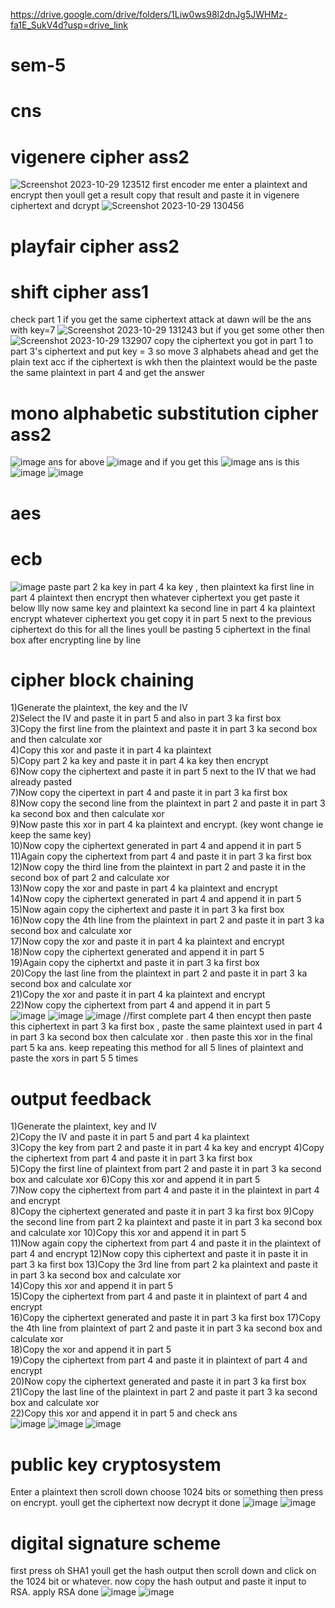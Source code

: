 
https://drive.google.com/drive/folders/1Liw0ws98l2dnJg5JWHMz-fa1E_SukV4d?usp=drive_link
# sem-5
# cns 
# vigenere cipher ass2
![Screenshot 2023-10-29 123512](https://github.com/shiprasuvarna/sem-5/assets/102012006/409179ab-ad2c-460b-9327-09bb465c6a1d)
first encoder me enter a plaintext and encrypt then youll get a result 
copy that result and paste it in vigenere ciphertext and dcrypt 
![Screenshot 2023-10-29 130456](https://github.com/shiprasuvarna/sem-5/assets/102012006/05d79c7b-ffd3-4cf3-be81-5aa72fdf6e80)

# playfair cipher ass2


# shift cipher ass1
check part 1 if you get the same ciphertext attack at dawn will be the ans with key=7
![Screenshot 2023-10-29 131243](https://github.com/shiprasuvarna/sem-5/assets/102012006/a6822ee2-a7d7-4089-bf26-6fff463a0067)
but if you get some other then 
![Screenshot 2023-10-29 132907](https://github.com/shiprasuvarna/sem-5/assets/102012006/5749c6cb-e39f-4cce-8e94-c19a06433128)
copy the ciphertext you got in part 1 to part 3's ciphertext and put key = 3 so move 3 alphabets ahead
and get the plain text acc if the ciphertext is wkh then the plaintext would be the 
paste the same plaintext in part 4 and get the answer


# mono alphabetic substitution cipher ass2
![image](https://github.com/shiprasuvarna/sem-5/assets/102012006/b425f511-57a2-40a0-8db5-092670c19be2)
ans for above
![image](https://github.com/shiprasuvarna/sem-5/assets/102012006/890f7de7-d025-490c-94b5-1dd48e278bf9)
and if you get this
![image](https://github.com/shiprasuvarna/sem-5/assets/102012006/ae57abdc-b12e-43d1-8501-b27cea17a746)
ans is this 
![image](https://github.com/shiprasuvarna/sem-5/assets/102012006/7c448bbc-8019-4432-94e7-267994a8a1b8)
![image](https://github.com/shiprasuvarna/sem-5/assets/102012006/e05ef3cb-c4e2-4e92-a586-0e55cec26fb1)

# aes 
# ecb
![image](https://github.com/shiprasuvarna/sem-5/assets/102012006/03118138-81a6-443b-90ab-772c2989778f)
paste part 2 ka key in part 4 ka key , then plaintext ka first line in part 4 plaintext then encrypt then whatever ciphertext you get paste it below
llly now same key and plaintext ka second line in part 4 ka plaintext encrypt whatever ciphertext you get copy it in part 5 next to the previous ciphertext do this for all the lines youll be pasting 5 ciphertext in the final box after encrypting line by line 

# cipher block chaining 
1)Generate the plaintext, the key and the IV  <br>
2)Select the IV and paste it in part 5 and also in part 3 ka first box  
3)Copy the first line from the plaintext and paste it in part 3 ka second box  and then calculate xor  
4)Copy this xor and paste it in part 4 ka plaintext  
5)Copy part 2 ka key and paste it in part 4 ka key then encrypt  
6)Now copy the ciphertext and paste it in part 5 next to the IV that we had already pasted   
7)Now copy the cipertext in part 4 and paste it in part 3 ka first box  
8)Now copy the second line from the plaintext in part 2 and paste it in part 3 ka second box and then calculate xor   
9)Now paste this xor in part 4 ka plaintext and encrypt. (key wont change ie keep the same key)  
10)Now copy the ciphertext generated in part 4 and append it in part 5   
11)Again copy the ciphertext from part 4 and paste it in part 3 ka first box   
12)Now copy the third line from the plaintext in part 2 and paste it in the second box of part 2 and calculate xor  
13)Now copy the xor and paste in part 4 ka plaintext and encrypt   
14)Now copy the ciphertext generated in part 4 and append it in part 5  
15)Now again copy the ciphertext and paste it in part 3 ka first box  
16)Now copy the 4th line from the plaintext in part 2 and paste it in part 3 ka second box and calculate xor   
17)Now copy the xor and paste it in part 4 ka plaintext and encrypt  
18)Now copy the ciphertext generated and append it in part 5   
19)Again copy the ciphertxt and paste it in part 3 ka first box   
20)Copy the last line from the plaintext in part 2 and paste it in part 3 ka second box and calculate xor   
21)Copy the xor and paste it in part 4 ka plaintext and encrypt   
22)Now copy the ciphertext from part 4 and append it in part 5   
![image](https://github.com/shiprasuvarna/sem-5/assets/102012006/7a0566eb-bdb4-4ef8-a546-1c40af2af326)
![image](https://github.com/shiprasuvarna/sem-5/assets/102012006/ff2e98de-d75b-4f56-83d6-fdfe13d20a4f)
![image](https://github.com/shiprasuvarna/sem-5/assets/102012006/c0c54dbd-bce3-4abe-b62e-b6f32d962e72)
//first complete  part 4 then encypt then paste this ciphertext in part 3 ka first box , paste the same plaintext used in part 4 in part 3 ka second box then calculate xor . then paste this xor in the final part 5 ka ans. keep repeating this method for all 5 lines of plaintext and paste the xors in part 5 5 times

# output feedback 
1)Generate the plaintext, key and IV  
2)Copy the IV and paste it in part 5 and part 4 ka plaintext   
3)Copy the key from part 2 and paste it in part 4 ka key and encrypt 
4)Copy the ciphertext from part 4 and paste it in part 3 ka first box  
5)Copy the first line of plaintext from part 2 and paste it in part 3 ka second box and calculate xor
6)Copy this xor and append it in part 5  
7)Now copy the ciphertext from part 4 and paste it in the plaintext in part 4 and encrypt  
8)Copy the ciphertext generated and paste it in part 3 ka first box 
9)Copy the second line from part 2 ka plaintext and paste it in part 3 ka second box and calculate xor 
10)Copy this xor and append it in part 5  
11)Now again copy the ciphertext from part 4 and paste it in the plaintext of part 4 and encrypt 
12)Now copy this ciphertext and paste it in paste it in part 3 ka first box 
13)Copy the 3rd line from part 2 ka plaintext and paste it in part 3 ka second box and calculate xor  
14)Copy this xor and append it in part 5  
15)Copy the ciphertext from part 4 and paste it in plaintext of part 4 and encrypt  
16)Copy the ciphertext generated and paste it in part 3 ka first box 
17)Copy the 4th line from plaintext of part 2 and paste it in part 3 ka second box and calculate xor  
18)Copy the xor and append it in part 5  
19)Copy the ciphertext from part 4 and paste it in plaintext of part 4 and encrypt  
20)Now copy the ciphertext generated and paste it in part 3 ka first box  
21)Copy the last line of the plaintext in part 2 and paste it part 3 ka second box and calculate xor  
22)Copy this xor and append it in part 5 and check ans  
![image](https://github.com/shiprasuvarna/sem-5/assets/102012006/42a5364f-366e-4ee2-b406-bbe9179370e3)
![image](https://github.com/shiprasuvarna/sem-5/assets/102012006/de33640d-2b4e-472a-adc9-0ef329986c20)
![image](https://github.com/shiprasuvarna/sem-5/assets/102012006/4bc1a6f3-8849-4406-b7a0-ef63101b3d23)



# public key cryptosystem
Enter a plaintext then scroll down choose 1024 bits or something then press on encrypt. youll get the ciphertext now decrypt it done 
![image](https://github.com/shiprasuvarna/sem-5/assets/102012006/9ecbff78-452e-44f2-a6a0-40ffd09353f0)
![image](https://github.com/shiprasuvarna/sem-5/assets/102012006/8a6d6a75-84f7-4ff7-b3fb-43a32a37188a)


# digital signature scheme 
first press oh SHA1 youll get the hash output then scroll down and click on the 1024 bit or whatever. now copy the hash output and paste it input to RSA. apply RSA done 
![image](https://github.com/shiprasuvarna/sem-5/assets/102012006/31322323-f027-461a-9f20-f3efb9525907)
![image](https://github.com/shiprasuvarna/sem-5/assets/102012006/9bafcc49-29c3-483e-ae8b-7b5aa6996c87)


